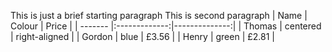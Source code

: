 This is just a brief starting paragraph
This is second paragraph
| Name    | Colour        | Price         |
| ------- |:-------------:|--------------:|
| Thomas  | centered      | right-aligned |
| Gordon  | blue          |         £3.56 |
| Henry   |         green | £2.81         |
